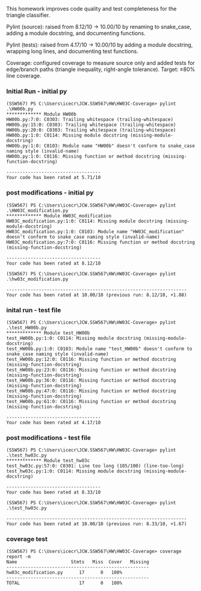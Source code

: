 This homework improves code quality and test completeness for the triangle classifier.

Pylint (source): raised from 8.12/10 → 10.00/10 by renaming to snake_case, adding a module docstring, and documenting functions.

Pylint (tests): raised from 4.17/10 → 10.00/10 by adding a module docstring, wrapping long lines, and documenting test functions.

Coverage: configured coverage to measure source only and added tests for edge/branch paths (triangle inequality, right-angle tolerance). Target: ≥80% line coverage.

### Initial Run - initial py
```
(SSW567) PS C:\Users\icecr\JCW.SSW567\HW\HW03C-Coverage> pylint .\HW00b.py
************* Module HW00b
HW00b.py:7:0: C0303: Trailing whitespace (trailing-whitespace)
HW00b.py:15:0: C0303: Trailing whitespace (trailing-whitespace)
HW00b.py:20:0: C0303: Trailing whitespace (trailing-whitespace)
HW00b.py:1:0: C0114: Missing module docstring (missing-module-docstring)
HW00b.py:1:0: C0103: Module name "HW00b" doesn't conform to snake_case naming style (invalid-name)
HW00b.py:1:0: C0116: Missing function or method docstring (missing-function-docstring)

-----------------------------------
Your code has been rated at 5.71/10
```

### post modifications - initial py
```
(SSW567) PS C:\Users\icecr\JCW.SSW567\HW\HW03C-Coverage> pylint .\HW03C_modification.py
************* Module HW03C_modification
HW03C_modification.py:1:0: C0114: Missing module docstring (missing-module-docstring)
HW03C_modification.py:1:0: C0103: Module name "HW03C_modification" doesn't conform to snake_case naming style (invalid-name)
HW03C_modification.py:7:0: C0116: Missing function or method docstring (missing-function-docstring)

-----------------------------------
Your code has been rated at 8.12/10

(SSW567) PS C:\Users\icecr\JCW.SSW567\HW\HW03C-Coverage> pylint .\hw03c_modification.py

-------------------------------------------------------------------
Your code has been rated at 10.00/10 (previous run: 8.12/10, +1.88)
```

### inital run - test file
```
(SSW567) PS C:\Users\icecr\JCW.SSW567\HW\HW03C-Coverage> pylint .\test_HW00b.py
************* Module test_HW00b
test_HW00b.py:1:0: C0114: Missing module docstring (missing-module-docstring)
test_HW00b.py:1:0: C0103: Module name "test_HW00b" doesn't conform to snake_case naming style (invalid-name)
test_HW00b.py:12:0: C0116: Missing function or method docstring (missing-function-docstring)
test_HW00b.py:23:0: C0116: Missing function or method docstring (missing-function-docstring)
test_HW00b.py:36:0: C0116: Missing function or method docstring (missing-function-docstring)     
test_HW00b.py:47:0: C0116: Missing function or method docstring (missing-function-docstring)     
test_HW00b.py:61:0: C0116: Missing function or method docstring (missing-function-docstring)

-----------------------------------
Your code has been rated at 4.17/10
```

### post modifications - test file
```
(SSW567) PS C:\Users\icecr\JCW.SSW567\HW\HW03C-Coverage> pylint .\test_hw03c.py
************* Module test_hw03c
test_hw03c.py:57:0: C0301: Line too long (105/100) (line-too-long)
test_hw03c.py:1:0: C0114: Missing module docstring (missing-module-docstring)

-----------------------------------
Your code has been rated at 8.33/10

(SSW567) PS C:\Users\icecr\JCW.SSW567\HW\HW03C-Coverage> pylint .\test_hw03c.py

-------------------------------------------------------------------
Your code has been rated at 10.00/10 (previous run: 8.33/10, +1.67)
```

### coverage test
```
(SSW567) PS C:\Users\icecr\JCW.SSW567\HW\HW03C-Coverage> coverage report -m
Name                    Stmts   Miss  Cover   Missing
-----------------------------------------------------
hw03c_modification.py      17      0   100%
-----------------------------------------------------
TOTAL                      17      0   100%
```
